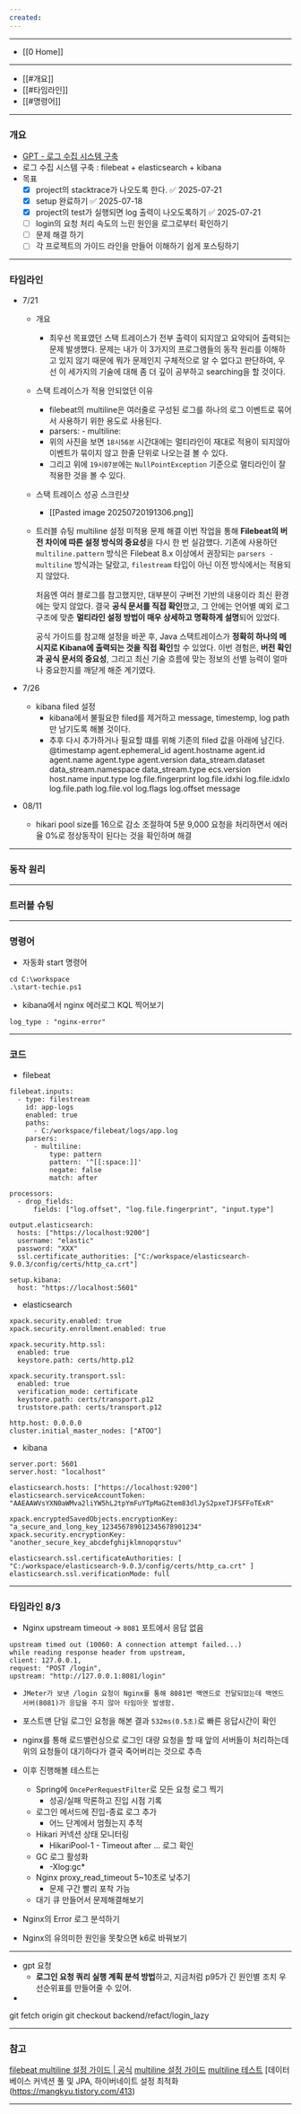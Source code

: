 ```yaml
---
created:
---
```


---
- [[0 Home]]
---
- [[#개요]]
- [[#타임라인]]
- [[#명령어]]
---
### 개요 
- [GPT - 로그 수집 시스템 구축](https://chatgpt.com/c/687a4c96-59f4-8012-abfa-c0d781523d37)
- 로그 수집 시스템 구축 : filebeat + elasticsearch + kibana
- 목표
	- [x] project의 stacktrace가 나오도록 한다. ✅ 2025-07-21
	- [x] setup 완료하기 ✅ 2025-07-18
	- [x] project의 test가 실행되면 log 출력이 나오도록하기 ✅ 2025-07-21
	- [ ] login의 요청 처리 속도의 느린 원인을 로그로부터 확인하기
	- [ ] 문제 해결 하기
	- [ ] 각 프로젝트의 가이드 라인을 만들어 이해하기 쉽게 포스팅하기
---
### 타임라인

- 7/21
    - 개요
        - 최우선 목표였던 스택 트레이스가 전부 출력이 되지않고 요약되어 출력되는 문제 발생했다. 문제는 내가 이 3가지의 프로그램들의 동작 원리를 이해하고 있지 않기 때문에 뭐가 문제인지 구체적으로 알 수 없다고 판단하여, 우선 이 세가지의 기술에 대해 좀 더 깊이 공부하고 searching을 할 것이다.
    - 스택 트레이스가 적용 안되었던 이유
    	- filebeat의 multiline은 여러줄로 구성된 로그를 하나의 로그 이벤트로 묶어서 사용하기 위한 용도로 사용된다.
    	- parsers: - multiline:
		- 위의 사진을 보면 `18시56분` 시간대에는 멀티라인이 재대로 적용이 되지않아 이벤트가 묶이지 않고 한줄 단위로 나오는걸 볼 수 있다.
    	- 그리고 위에 `19시07분`에는 `NullPointException` 기준으로 멀티라인이 잘적용한 것을 볼 수 있다.
	- 스택 트레이스 성공 스크린샷
    	- [[Pasted image 20250720191306.png]]
	- 트러블 슈팅 multiline 설정 미적용 문제 해결
		이번 작업을 통해 **Filebeat의 버전 차이에 따른 설정 방식의 중요성**을 다시 한 번 실감했다. 기존에 사용하던 `multiline.pattern` 방식은 Filebeat 8.x 이상에서 권장되는 `parsers - multiline` 방식과는 달랐고, `filestream` 타입이 아닌 이전 방식에서는 적용되지 않았다.
		
		처음엔 여러 블로그를 참고했지만, 대부분이 구버전 기반의 내용이라 최신 환경에는 맞지 않았다. 결국 **공식 문서를 직접 확인**했고, 그 안에는 언어별 예외 로그 구조에 맞춘 **멀티라인 설정 방법이 매우 상세하고 명확하게 설명**되어 있었다.
		
		공식 가이드를 참고해 설정을 바꾼 후, Java 스택트레이스가 **정확히 하나의 메시지로 Kibana에 출력되는 것을 직접 확인**할 수 있었다. 이번 경험은, **버전 확인과 공식 문서의 중요성**, 그리고 최신 기술 흐름에 맞는 정보의 선별 능력이 얼마나 중요한지를 깨닫게 해준 계기였다.
    
- 7/26
    - kibana filed 설정
        - kibana에서 불필요한 filed를 제거하고 message, timestemp, log path만 남기도록 해볼 것이다.
        - 추후 다시 추가하거나 필요할 떄를 위해 기존의 filed 값을 아래에 남긴다. 
            @timestamp
            agent.ephemeral_id
            agent.hostname
            agent.id
            agent.name
            agent.type
            agent.version
            data_stream.dataset
            data_stream.namespace
            data_stream.type
            ecs.version
            host.name
            input.type
            log.file.fingerprint
            log.file.idxhi
            log.file.idxlo
            log.file.path
            log.file.vol
            log.flags
            log.offset
            message
    
- 08/11
    - hikari pool size를 16으로 감소 조절하여 5분 9,000 요청을 처리하면서 에러율 0%로 정상동작이 된다는 것을 확인하며 해결

---
### 동작 원리

---
### 트러블 슈팅

---
### 명령어
- 자동화 start 명령어
```
cd C:\workspace
.\start-techie.ps1
```

- kibana에서 nginx 에러로그 KQL 찍어보기
```
log_type : "nginx-error"
```

---
### 코드
- filebeat
```
filebeat.inputs:
  - type: filestream
    id: app-logs
    enabled: true
    paths:
      - C:/workspace/filebeat/logs/app.log
    parsers:
      - multiline:
          type: pattern
          pattern: '^[[:space:]]'
          negate: false
          match: after

processors:
  - drop_fields:
      fields: ["log.offset", "log.file.fingerprint", "input.type"]

output.elasticsearch:
  hosts: ["https://localhost:9200"]
  username: "elastic"
  password: "XXX"
  ssl.certificate_authorities: ["C:/workspace/elasticsearch-9.0.3/config/certs/http_ca.crt"]

setup.kibana:
  host: "https://localhost:5601"
```
- elasticsearch
```
xpack.security.enabled: true
xpack.security.enrollment.enabled: true

xpack.security.http.ssl:
  enabled: true
  keystore.path: certs/http.p12

xpack.security.transport.ssl:
  enabled: true
  verification_mode: certificate
  keystore.path: certs/transport.p12
  truststore.path: certs/transport.p12

http.host: 0.0.0.0
cluster.initial_master_nodes: ["ATOO"]
```
- kibana
```
server.port: 5601
server.host: "localhost"

elasticsearch.hosts: ["https://localhost:9200"]
elasticsearch.serviceAccountToken: "AAEAAWVsYXN0aWMva2liYW5hL2tpYmFuYTpMaGZtem83dlJyS2pxeTJFSFFoTExR"

xpack.encryptedSavedObjects.encryptionKey: "a_secure_and_long_key_123456789012345678901234"
xpack.security.encryptionKey: "another_secure_key_abcdefghijklmnopqrstuv"

elasticsearch.ssl.certificateAuthorities: [ "C:/workspace/elasticsearch-9.0.3/config/certs/http_ca.crt" ]
elasticsearch.ssl.verificationMode: full
```

---
### 타임라인 8/3

- Nginx upstream timeout → `8081` 포트에서 응답 없음
```
upstream timed out (10060: A connection attempt failed...) 
while reading response header from upstream,
client: 127.0.0.1,
request: "POST /login",
upstream: "http://127.0.0.1:8081/login"
```
- `JMeter가 보낸 /login 요청이 Nginx를 통해 8081번 백엔드로 전달되었는데 백엔드 서버(8081)가 응답을 주지 않아 타임아웃 발생함.`
- 포스트맨 단일 로그인 요청을 해본 결과 `532ms(0.5초)`로 빠른 응답시간이 확인
- nginx를 통해 로드밸런싱으로 로그인 대량 요청을 할 때 앞의 서버들이 처리하는데 위의 요청들이 대기하다가 결국 죽어버리는 것으로 추측

- 이후 진행해볼 테스트는
	- Spring에 `OncePerRequestFilter`로 모든 요청 로그 찍기
		- 성공/실패 막론하고 진입 시점 기록
	- 로그인 메서드에 진입-종료 로그 추가
		- 어느 단계에서 멈췄는지 추적
	- Hikari 커넥션 상태 모니터링
		- HikariPool-1 - Timeout after ... 로그 확인
	- GC 로그 활성화
		- -Xlog:gc*
	- Nginx proxy_read_timeout 5~10초로 낮추기
		- 문제 구간 빨리 포착 가능
	- 대기 큐 만들어서 문제해결해보기
- Nginx의 Error 로그 분석하기
- Nginx의 유의미한 원인을 못찾으면 k6로 바꿔보기

---
- gpt 요청
    - **로그인 요청 쿼리 실행 계획 분석 방법**하고, 지금처럼 p95가 긴 원인별 조치 우선순위표를 만들어줄 수 있어.
- 
git fetch origin
git checkout backend/refact/login_lazy


---

### 참고

[filebeat multiline 설정 가이드 | 공식](https://www.elastic.co/docs/reference/beats/filebeat/multiline-examples)
[multiline 설정 가이드](https://velog.io/@juhwanheo/Elastic-Stack-Filebeat-LogBack-multiline-pattern-%EC%A0%81%EC%9A%A9%ED%95%98%EA%B8%B0)
[multiline 테스트](https://go.dev/play/p/uAd5XHxscu)
[데이터베이스 커넥션 풀 및 JPA, 하이버네이트 설정 최적화(https://mangkyu.tistory.com/413)

---